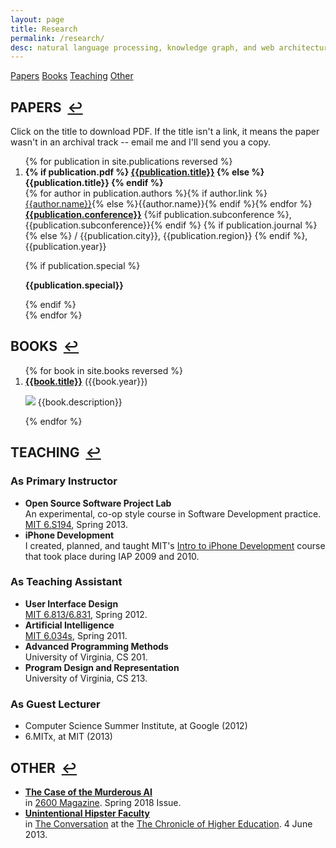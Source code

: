 ```yaml
---
layout: page
title: Research
permalink: /research/
desc: natural language processing, knowledge graph, and web architecture
---
```


<a name="toc"></a>
<div class="horizontal-list page-links">
  <span style="list-style-type:none"><a href="#papers">Papers</a></span>
  <span><a href="#books">Books</a></span>
  <span><a href="#teaching">Teaching</a></span>
  <span><a href="#other">Other</a></span>
</div>

<a name="papers"></a>
<h2 class="subheader">PAPERS &nbsp;<a href="#toc">&#8617;</a></h2>

<p>Click on the title to download PDF. If the title isn't a link, it means the
paper wasn't in an archival track -- email me and I'll send you a copy.</p>

<ol>
{% for publication in site.publications reversed %}

<li class="paper">
  <b>
    {% if publication.pdf %}
    <a href="{{publication.pdf}} ">{{publication.title}}</a>
    {% else %}
    {{publication.title}}
    {% endif %}
  </b>

  <div class="authors">
    {% for author in publication.authors %}<span>{% if author.link %}<a href="{{author.link}}">{{author.name}}</a>{% else %}{{author.name}}{% endif %}</span>{% endfor %}
  </div>

  <div class="conference">
    <strong>
      <a href="{{publication.conferenceLink}}">{{publication.conference}}</a></strong>
      {%if publication.subconference %}, {{publication.subconference}}{% endif %} 
      {% if publication.journal %}{% else %} / {{publication.city}}, {{publication.region}} {% endif %}, {{publication.year}}    
  </div>

  {% if publication.special %}
  <p><b>{{publication.special}}</b></p>
  {% endif %}

</li>
{% endfor %}
</ol>

<a name="books"></a>
<h2 class="subheader">BOOKS &nbsp;<a href="#toc">&#8617;</a></h2>
<ol style="clear:both;display:block;"> 
{% for book in site.books reversed %}
<li class="paper">
  <div style="margin-bottom: 10px; padding-bottom:0;"><b><a href="{{book.link}}">{{book.title}}</a></b> ({{book.year}})</div>
  <p><a href="{{book.link}}"><img src="{{book.image}}" style="max-width: 100px"/></a> {{book.description}}</p>
</li>
{% endfor %}
</ol>  

<a name="teaching" style="clear:both;display:block"></a>
<h2 class="subheader">TEACHING &nbsp;<a href="#toc">&#8617;</a> </h2>

<h3 class="subsubheader">As Primary Instructor</h3>

<ul>
  <li>
    <b>Open Source Software Project Lab</b><br />
    An experimental, co-op style course in Software Development practice. <a href="http://courses.csail.mit.edu/6.S194">MIT 6.S194</a>, Spring 2013.
  </li>
  <li>
    <b>iPhone Development</b><br />
    I created, planned, and taught MIT's <a href="http://iphonedev.csail.mit.edu/">Intro to iPhone Development</a> course that took place during IAP 2009 and 2010.
  </li>
</ul>

<h3 class="subsubheader">As Teaching Assistant</h3>

<ul>
  <li>
    <b>User Interface Design</b><br />
    <a href="http://stellar.mit.edu/S/course/6/sp12/6.813/">MIT 6.813/6.831</a>, Spring 2012.
  </li>
  <li>
    <b>Artificial Intelligence</b><br />
    <a href="http://courses.csail.mit.edu/6.034s/">MIT 6.034s</a>, Spring 2011.
  </li>
  <li>
    <b>Advanced Programming Methods</b><br />
    University of Virginia, CS 201.
  </li>
  <li>
    <b>Program Design and Representation</b><br />
    University of Virginia, CS 213.
  </li>
</ul>

<h3 class="subsubheader">As Guest Lecturer</h3>

<ul>
  <li>Computer Science Summer Institute, at Google (2012)</li>
  <li>6.MITx, at MIT (2013)</li>
</ul>

<a name="other"></a>
<h2 class="subheader">OTHER &nbsp;<a href="#toc">&#8617;</a> </h2>
 
<ul class="">
  <li>
  <b><a href="https://store.2600.com/collections/2010-2015/products/spring-2018">The Case of the Murderous AI</a></b><br />
  in <a href="https://www.2600.com/">2600 Magazine</a>. Spring 2018 Issue.
  </li>

  <li>
  <b><a href="http://chronicle.com/blogs/conversation/2013/06/04/unintentional-hipster-faculty/">Unintentional Hipster Faculty</a></b><br />
  in <a href="http://chronicle.com/blogs/conversation/">The Conversation</a> at the <a href="http://chronicle.com">The Chronicle of Higher Education</a>. 4 June 2013.
  </li>
</ul>
  


